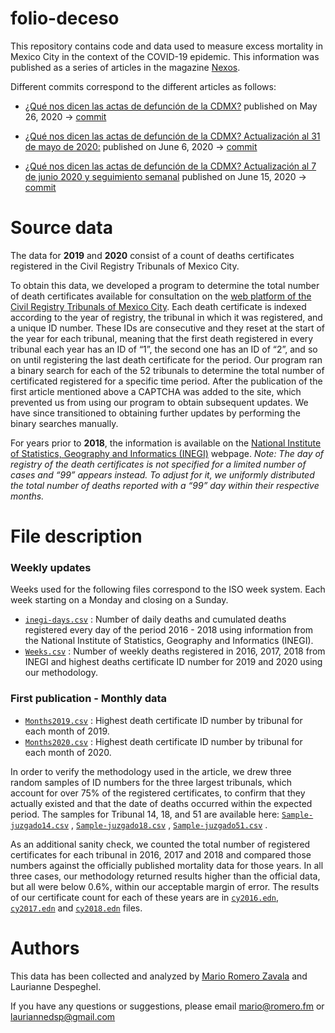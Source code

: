 # folio-deceso

This repository contains code and data used to measure excess mortality in Mexico City in the context of the COVID-19 epidemic. This information was published as a series of articles in the magazine [Nexos](https://nexos.com.mx/). 

Different commits correspond to the different articles as follows:
- [¿Qué nos dicen las actas de defunción de la CDMX?](https://datos.nexos.com.mx/?p=1388) published on May 26, 2020 -> [commit](https://github.com/mariorz/folio-deceso/tree/dfa238c1df8a8763d265f419e5a659555031036a)


- [¿Qué nos dicen las actas de defunción de la CDMX? Actualización al 31 de mayo de 2020:](https://datos.nexos.com.mx/?p=1443) published on June 6, 2020 -> [commit](https://github.com/mariorz/folio-deceso/tree/b79e23732280e4c64f8cb38091c52bc8776c1610)

- [¿Qué nos dicen las actas de defunción de la CDMX? Actualización al 7 de junio 2020 y seguimiento semanal](https://datos.nexos.com.mx/?p=1458) published on June 15, 2020 -> [commit](https://github.com/mariorz/folio-deceso/tree/8a1a1470aeb9d2957a93843dbd3ce075998e14ca)

# Source data
The data for __2019__ and __2020__ consist of a count of deaths certificates registered in the Civil Registry Tribunals of Mexico City. 

To obtain this data, we developed a program to determine the total number of death certificates available for consultation on the [web platform of the Civil Registry Tribunals of Mexico City](http://www.rcivil.cdmx.gob.mx/solicitudactas/busqueda/registrales/clase_acta/DEFUNCION).  Each death certificate is indexed according to the year of registry, the tribunal in which it was registered, and a unique ID number.  These IDs are consecutive and they reset at the start of the year for each tribunal, meaning that the first death registered in every tribunal each year has an ID of “1”, the second one has an ID of “2”, and so on until registering the last death certificate for the period. Our program ran a binary search for each of the 52 tribunals to determine the total number of certificated registered for a specific time period. After the publication of the first article mentioned above a CAPTCHA was added to the site, which prevented us from using our program to obtain subsequent updates. We have since transitioned to obtaining further updates by performing the binary searches manually.

For years prior to __2018__, the information is available on the [National Institute of Statistics, Geography and Informatics (INEGI)](https://www.inegi.org.mx/programas/mortalidad/default.html#Datos_abiertos) webpage.  *Note: The day of registry of the death certificates is not specified for a limited number of cases and “99” appears instead.  To adjust for it, we uniformly distributed the total number of deaths reported with a “99” day within their respective months.*


# File description

### Weekly updates
Weeks used for the following files correspond to the ISO week system. Each week starting on a Monday and closing on a Sunday.

* [`inegi-days.csv`](https://github.com/mariorz/folio-deceso/blob/master/resources/inegi-days.csv)	: Number of daily deaths and cumulated deaths registered every day of the period 2016 - 2018 using information from the National Institute of Statistics, Geography and Informatics (INEGI).
* [`Weeks.csv`](https://github.com/mariorz/folio-deceso/blob/master/resources/weeks.csv) : Number of weekly deaths registered in 2016, 2017, 2018 from INEGI and highest deaths certificate ID number for 2019 and 2020 using our methodology. 

### First publication - Monthly data
* [`Months2019.csv`](resources/months2019.csv) : Highest death certificate ID number by tribunal for each month of 2019.
* [`Months2020.csv`](resources/months2020.csv) : Highest death certificate ID number by tribunal for each month of 2020.

In order to verify the methodology used in the article, we drew three random samples of ID numbers for the three largest tribunals, which account for over 75% of the registered certificates, to confirm that they actually existed and that the date of deaths occurred within the expected period.  The samples for Tribunal 14, 18, and 51 are available here: [`Sample-juzgado14.csv`](https://github.com/mariorz/folio-deceso/blob/master/resources/sample-juzgado14.csv) , [`Sample-juzgado18.csv`](https://github.com/mariorz/folio-deceso/blob/master/resources/sample-juzgado18.csv) , [`Sample-juzgado51.csv`](https://github.com/mariorz/folio-deceso/blob/master/resources/sample-juzgado51.csv) .

As an additional sanity check, we counted the total number of registered certificates for each tribunal in 2016, 2017 and 2018 and compared those numbers against the officially published mortality data for those years. In all three cases, our methodology returned results higher than the official data, but all were below 0.6%, within our acceptable margin of error. The results of our certificate count for each of these years are in [`cy2016.edn`](https://github.com/mariorz/folio-deceso/blob/master/resources/cy2016.edn), [`cy2017.edn`](https://github.com/mariorz/folio-deceso/blob/master/resources/cy2017.edn) and [`cy2018.edn`](https://github.com/mariorz/folio-deceso/blob/master/resources/cy2018.edn) files.


# Authors
This data has been collected and analyzed by [Mario Romero Zavala](https://twitter.com/mariorz) and Laurianne Despeghel.


If you have any questions or suggestions, please email mario@romero.fm or lauriannedsp@gmail.com 
